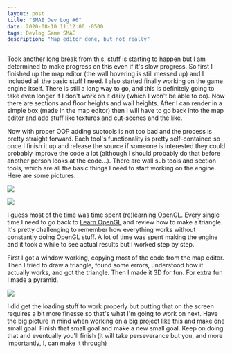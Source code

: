 ```yaml
---
layout: post
title: "SMAE Dev Log #6"
date: 2020-08-10 11:12:00 -0500
tags: Devlog Game SMAE
description: "Map editor done, but not really"
---
```


Took another long break from this, stuff is starting to happen but I am determined to make progress on this even if it's slow
progress. So first I finished up the map editor (the wall hovering is still messed up) and I included all the basic stuff I need.
I also started finally working on the game engine itself. There is still a long way to go, and this is definitely going to take
even longer if I don't work on it daily (which I won't be able to do). Now there are sections and floor heights and wall heights.
After I can render in a simple box (made in the map editor) then I will have to go back into the map editor and add stuff like
textures and cut-scenes and the like.

Now with proper OOP adding subtools is not too bad and the process is pretty straight forward. Each tool's functionality is
pretty self-contained so once I finish it up and release the source if someone is interested they could probably improve the code
a lot (although I should probably do that before another person looks at the code...). There are wall sub tools and section tools,
which are all the basic things I need to start working on the engine. Here are some pictures.

![](https://mistermjir.github.io/assets/images/smae/smae_dev_log_6_1.png)

![](https://mistermjir.github.io/assets/images/smae/smae_dev_log_6_2.png)

I guess most of the time was time spent (re)learning OpenGL. Every single time I need to go back to [Learn OpenGL](https://learnopengl.com) and review how to make a triangle. It's pretty challenging to remember how everything works without constantly
doing OpenGL stuff. A lot of time was spent making the engine and it took a while to see actual results but I worked step by step.

First I got a window working, copying most of the code from the map editor. Then I tried to draw a triangle, found some errors,
understood how it actually works, and got the triangle. Then I made it 3D for fun. For extra fun I made a pyramid.

![](https://mistermjir.github.io/assets/images/smae/smae_dev_log_6_3.gif)

I did get the loading stuff to work properly but putting that on the screen requires a bit more finesse so that's what I'm going to
work on next. Have the big picture in mind when working on a big project like this and make one small goal. Finish that small goal
and make a new small goal. Keep on doing that and eventually you'll finish (it will take perseverance but you, and more importantly,
  I, can make it through)
